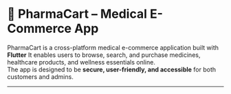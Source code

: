 # 💊 PharmaCart – Medical E-Commerce App  

PharmaCart is a cross-platform medical e-commerce application built with **Flutter** It enables users to browse, search, and purchase medicines, healthcare products, and wellness essentials online.  
The app is designed to be **secure, user-friendly, and accessible** for both customers and admins.  

---
